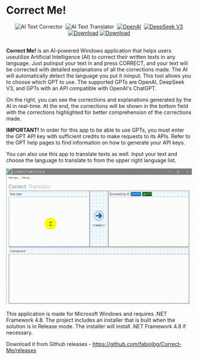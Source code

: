 # Correct Me! 

<div align="center" style="text-align: center;">
 <img alt="AI Text Corrector" src="https://img.shields.io/badge/AI-Text Corrector-blue?style=flat" />&nbsp;
 <img alt="AI Text Translator" src="https://img.shields.io/badge/AI-Text Translator-blue?style=flat" />&nbsp;
 <a href="https://www.openai.com" target="_blank"><img alt="OpenAI" src="https://img.shields.io/badge/Open-AI-blue?style=flat" /></a>&nbsp;
 <a href="https://www.deepseek.com" target="_blank"><img alt="DeepSeek V3" src="https://img.shields.io/badge/DeepSeek_V3-AI-blue?style=flat" /></a><br>
 <a href="https://github.com/fabiojbg/Correct-Me/releases/latest"><img alt="Download" src="https://img.shields.io/github/v/release/fabiojbg/Correct-Me" /></a>
 <a href="https://www.paypal.com/donate/?business=G47L9N4UW8C2C&no_recurring=1&item_name=Thank+you+%21%21%21&currency_code=USD"><img alt="Download" src="https://img.shields.io/badge/Buy_me_a_beer-👍  😊  👍-yellow?style=flat" /></a>
</div>
<br>

**Correct Me!** is an AI-powered Windows application that helps users useutilize Artificial Intelligence (AI) to correct their written texts in any language. Just putinput your text in and press CORRECT, and your text will be corrected with detailed explanations of all the corrections made. The AI will automatically detect the language you put it ininput. This tool allows you to choose which GPT to use. The supported GPTs are OpenAI, DeepSeek V3, and GPTs with an API compatible with OpenAI's ChatGPT.

On the right, you can see the corrections and explanations generated by the AI in real-time. At the end, the corrections will be shown in the bottom field with the corrections highlighted for better comprehension of the corrections made.

**IMPORTANT!** In order for this app to be able to use GPTs, you must enter the GPT API key with sufficient credits to make requests to its APIs. Refer to the GPT help pages to find information on how to generate your API keys.

You can also use this app to translate texts as well. Input your text and choose the language to translate to from the upper right language list.


![Sample](Images/CorrectMe-Example.gif)

This application is made for Microsoft Windows and requires .NET Framework 4.8. The project includes an installer that is built when the solution is in Release mode. The installer will install .NET Framework 4.8 if necessary.

Download it from Github releases - https://github.com/fabiojbg/Correct-Me/releases



